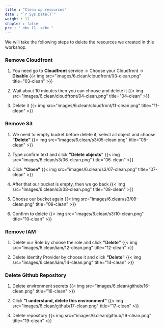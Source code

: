 ```yaml
---
title : "Clean up resources"
date : "`r Sys.Date()`"
weight : 11
chapter : false
pre : " <b> 11. </b> "
---
```


We will take the following steps to delete the resources we created in this workshop.

### Remove Cloudfront

1. You need go to **Cloudfront** service -> Choose your Cloudfront -> **Disable**
{{< img src="images/6.clean/cloudfront/03-clean.png" title="03-clean" >}}

2. Wait about 10 minutes then you can choose and delete it
{{< img src="images/6.clean/cloudfront/04-clean.png" title="04-clean" >}}

3. Delete it
{{< img src="images/6.clean/cloudfront/11-clean.png" title="11-clean" >}}

### Remove S3

1. We need to empty bucket before delete it, select all object and choose **"Delete"**
{{< img src="images/6.clean/s3/05-clean.png" title="05-clean" >}}

2. Type confirm text and click **"Delete objects"**
{{< img src="images/6.clean/s3/06-clean.png" title="06-clean" >}}

3. Click **"Close"**
{{< img src="images/6.clean/s3/07-clean.png" title="07-clean" >}}

4. After that our bucket is empty, then we go back
{{< img src="images/6.clean/s3/08-clean.png" title="08-clean" >}}

5. Choose our bucket again
{{< img src="images/6.clean/s3/09-clean.png" title="09-clean" >}}

6. Confirm to delete
{{< img src="images/6.clean/s3/10-clean.png" title="10-clean" >}}

### Remove IAM

1. Delete our Role by choose the role and click **"Delete"**
{{< img src="images/6.clean/iam/12-clean.png" title="12-clean" >}}

2. Delete Identity Provider by choose it and click **"Delete"**
{{< img src="images/6.clean/iam/14-clean.png" title="14-clean" >}}

### Delete Github Repository

1. Delete environment secrets
{{< img src="images/6.clean/github/16-clean.png" title="16-clean" >}}

2. Click **"I understand, delete this environment"**
{{< img src="images/6.clean/github/17-clean.png" title="17-clean" >}}

3. Delete repository
{{< img src="images/6.clean/github/19-clean.png" title="19-clean" >}}

